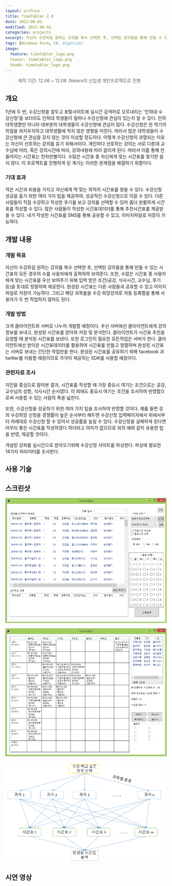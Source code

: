 ```yaml
---
layout: archive
title: TimeTabler 2.0
date: 2012-06-01
modified: 2012-06-01
categories: projects
excerpt: 자신이 수강하길 원하는 강의를 복수 선택한 후, 선택된 강의들을 통해 만들 수 있는 시간표의 모든 경우의 수를 사용자에게 출력하여 보여준다.
tags: [Windows Form, C#, Algorism]
image:
  feature: timetabler_logo.png
  teaser: timetabler_logo.png
  thumb: timetabler_logo.png
---
```


> 제작 기간: 12.06 ~ 12.08
> .Neters의 신입생 개인프로젝트로 진행

## 개요

1년에 두 번, 수강신청을 앞두고 포탈사이트에 실시간 검색어로 오르내리는 '인하대 수강신청'을 보더라도 인하대 학생들이 얼마나 수강신청에 관심이 있는지 알 수 있다. 인하대학생뿐만 아니라 대부분의 대학생들이 수강신청에 관심이 많다. 수강신청은 한 학기의 학점을 좌지우지하고 대학생활에 적지 않은 영향을 미친다. 따라서 많은 대학생들이 수강신청에 큰 관심을 갖지 않는 것이 이상할 정도이다.
이렇게 수강신청이 과열되는 이유는 자신이 선호하는 강의를 듣기 위해서이다.  개인마다 선호하는 강의는 서로 다른데 교수님에 따라, 혹은 강의시간에 따라, 강의내용에 따라 갈리게 된다. 따라서 이를 통해 만들어지는 시간표는 천차만별이다. 수많은 시간표 중 자신에게 맞는 시간표를 찾기란 쉽지 않다.
이 프로젝트를 진행하게 된 계기는 이러한 문제점을 해결하기 위함이다.

### 기대 효과

적은 시간과 비용을 가지고 자신에게 딱 맞는 최적의 시간표를 찾을 수 있다.
수강신청 성공을 돕기 위한 여러 가지 팁을 제공하여, 성공적인 수강신청으로 이끌 수 있다.
다른 사람들이 직접 수강하고 작성한 후기를 보고 강의를 선택할 수 있어 좀더 원활하게 시간표를 작성할 수 있다.
많은 사람들이 작성한 시간표데이터를 통해 추천시간표를 제공받을 수 있다.
내가 작성한 시간표를 SNS를 통해 공유할 수 있고, 이미지파일로 저장이 가능하다.

## 개발 내용

### 개발 목표

자신이 수강하길 원하는 강의를 복수 선택한 후, 선택된 강의들을 통해 만들 수 있는 시간표의 모든 경우의 수를 사용자에게 출력하여 보여준다.
또한, 수많은 시간표 중 사용자에게 맞는 시간표를 우선 보여주기 위해 입력 받은 조건(공강, 식사시간, 교수님, 후기 등)을 토대로 정렬하여 제공한다.
완성된 시간표는 다른 사람들과 공유할 수 있고 이미지파일로 저장이 가능하다. 그리고 해당 과목들을 수강 희망강의로 자동 등록함을 통해 사용자가 두 번 작업하지 않아도 된다.

### 개발 방법

크게 클라이언트와 서버로 나누어 개발할 예정이다. 우선 서버에선 클라이언트에게 강의정보를 보내고, 완성된 시간표를 받아와 저장 및 분석한다. 클라이언트가 시간표 추천을 요청할 때 분석된 시간표를 보낸다. 또한 로그인이 필요한 모든작업은 서버가 한다.
 클라이언트에선 받아온 시간표데이터를 활용하여 시간표를 만들고 정렬하며 완성된 시간표는 서버로 보내는 간단한 작업만을 한다.
완성된 시간표를 공유하기 위해 facebook 과 twitter를 이용할 예정이므로 각각이 제공하는 SDK를 사용할 예정이다. 

### 관련자료 조사

지인을 중심으로 알아본 결과, 시간표를 작성할 때 가장 중요시 여기는 조건으로는 공강, 교수님의 성향, 식사시간 순서였다. 이 외에도 중요시 여기는 조건을 조사하여 반영함으로써 사용할 수 있는 사람의 폭을 넓힌다.

또한, 수강신청을 성공하기 위한 여러 가지 팁을 조사하여 반영할 것이다.  예를 들면 강의 수강희망 신청을 경쟁률이 높은 순서부터 해두면 수강신청 입력페이지에서 위에서부터 차례대로 수강신청 할 수 있어서 성공률을 높일 수 있다. 수강신청을 실패하게 된다면 아무리 좋은 시간표를 작성하였다 하더라고 의미가 없으므로 위의 예와 같이 유용한 팁을 반영, 제공할 것이다.

개설된 강좌를 실시간으로 받아오기위해 수강신청 사이트를 파싱한다. 파싱에 필요한 14가지 파라미터를 조사한다.

## 사용 기술

## 스크린샷

![TimeTabler 스크린샷1](/images/timetabler1.png)

![TimeTabler 스크린샷2](/images/timetabler2.png)

![TimeTabler 스크린샷3](/images/timetabler3.png)

## 시연 영상

